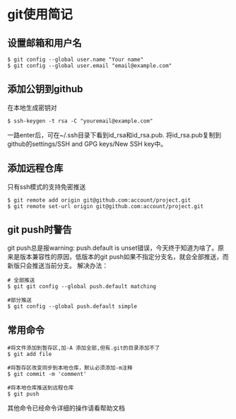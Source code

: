 # git使用简记
## 设置邮箱和用户名
```
$ git config --global user.name "Your name"
$ git config --global user.email "email@example.com"
```
## 添加公钥到github
在本地生成密钥对
```
$ ssh-keygen -t rsa -C "youremail@example.com"
```
一路enter后，可在~/.ssh目录下看到id_rsa和id_rsa.pub.
将id_rsa.pub复制到github的settings/SSH and GPG keys/New SSH key中。

## 添加远程仓库
只有ssh模式的支持免密推送
```
$ git remote add origin git@github.com:account/project.git
$ git remote set-url origin git@github.com:account/project.git
```
## git push时警告
git push总是报warning: push.default is unset错误，今天终于知道为啥了。原来是版本兼容性的原因，低版本的git push如果不指定分支名，就会全部推送，而新版只会推送当前分支。
解决办法：
```
# 全部推送
$ git git config --global push.default matching

#部分推送
$ git config --global push.default simple
```
## 常用命令
```
#将文件添加到暂存区,加-A 添加全部,但有.git的目录添加不了
$ git add file

#将暂存区改变同步到本地仓库，默认必须添加-m注释
$ git commit -m 'comment'

#将本地仓库推送到远程仓库
$ git push
```
其他命令已经命令详细的操作请看帮助文档


